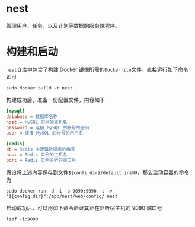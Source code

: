 # nest

管理用户、任务，以及计划等数据的服务端程序。

# 构建和启动

`nest`仓库中包含了构建 Docker 镜像所需的`Dockerfile`文件，直接运行如下命令即可

```shell
sudo docker build -t nest .
```

构建成功后，准备一份配置文件，内容如下

```ini
[mysql]
database = 数据库名称
host = MySQL 实例的主机名
password = 连接 MySQL 的帐号的密码
user = 连接 MySQL 的帐号的用户名

[redis]
db = Redis 中逻辑数据库的编号
host = Redis 实例的主机名
port = Redis 实例监听的端口号
```

假设将上述内容保存到文件`${confi_dir}/default.ini`中，那么启动容器的命令为

```shell
sudo docker run -d -i -p 9090:9090 -t -v "${config_dir}":/app/nest/web/config/ nest
```

启动成功后，可以用如下命令验证其正在监听宿主机的 9090 端口号

```shell
lsof -i:9090
```

